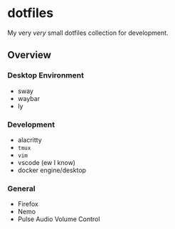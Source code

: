 # dotfiles

My very *very* small dotfiles collection for development.

## Overview

### Desktop Environment

- sway
- waybar
- ly

### Development

- alacritty
- `tmux`
- `vim`
- vscode (ew I know)
- docker engine/desktop

### General

- Firefox
- Nemo
- Pulse Audio Volume Control

